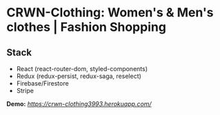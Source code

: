 # CRWN-Clothing: Women's & Men's clothes | Fashion Shopping

## Stack

- React (react-router-dom, styled-components)
- Redux (redux-persist, redux-saga, reselect)
- Firebase/Firestore
- Stripe

**Demo:** _https://crwn-clothing3993.herokuapp.com/_
